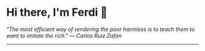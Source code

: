 <h1>Hi there, I'm Ferdi 👋</h1>

<p><em>
  "The most efficient way of rendering the poor harmless is to teach them to want to imitate the rich." — Carlos Ruiz Zafon
</em></p>

---
